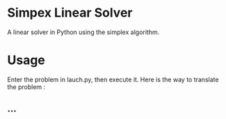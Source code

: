 # Simpex Linear Solver
A linear solver in Python using the simplex algorithm.

# Usage
Enter the problem in lauch.py, then execute it. Here is the way to translate the problem :

## …
